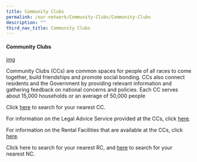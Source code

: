 ```yaml
---
title: Community Clubs
permalink: /our-network/Community-Clubs/Community-Clubs
description: ""
third_nav_title: Community Clubs
---
```

#### Community Clubs

[img]()

Community Clubs (CCs) are common spaces for people of all races to come together, build friendships and promote social bonding. CCs also connect residents and the Government by providing relevant information and gathering feedback on national concerns and policies. Each CC serves about 15,000 households or an average of 50,000 people

Click [here](/our-network/Community-Clubs/Locate-CC) to search for your nearest CC.

For information on the Legal Advice Service provided at the CCs, click [here]().

For information on the Rental Facilities that are available at the CCs, click [here]().

Click here to search for your nearest RC, and [here]() to search for your nearest NC.